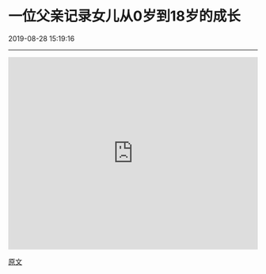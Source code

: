 # 一位父亲记录女儿从0岁到18岁的成长

2019-08-28 15:19:16

---

<iframe width="100%" height="390" src="https://vkceyugu.cdn.bspapp.com/VKCEYUGU-imgbed/a89d47bf-6257-4ba1-80ef-eb527fe12b6a.mp4" frameborder="0" allow="accelerometer; autoplay; encrypted-media; gyroscope; picture-in-picture" allowfullscreen></iframe>

[原文](https://www.reddit.com/r/aww/comments/cw0ipi/loving_dad_makes_timelapse_of_daughter_growing_up/)
